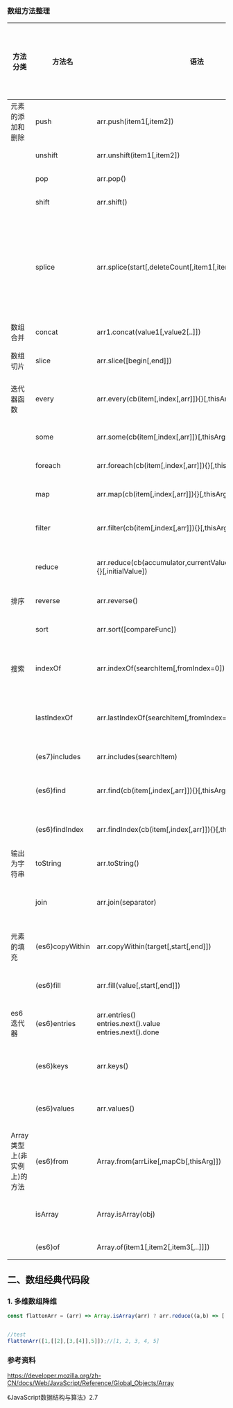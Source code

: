 ### 数组方法整理

方法分类|方法名 | 语法 | 描述 |返回|是否改变原数组
-------|------|-----|------|---|------------
元素的添加和删除|push|arr.push(item1[,item2])|把一个或多个元素添加到数组的末尾|新数组的长度|yes
||unshift|arr.unshift(item1[,item2])|把一个或多个元素添加到数组的头部|新数组的长度|yes
||pop|arr.pop()|移除数组最后一个元素|移除的那个最后的元素|yes
||shift|arr.shift()|移除数组第一个元素|移除的那个第一个元素|yes
||splice|arr.splice(start[,deleteCount[,item1[,item2[...]]]])|在任意位置添加或删除元素|由被删除的元素组成的一个数组。如果只删除了一个元素，则返回只包含一个元素的数组。如果没有删除元素，则返回空数组。|yes
数组合并|concat|arr1.concat(value1[,value2[..]])|向一个数组后部添加数组或元素|新的合并后的数组|no
数组切片|slice|arr.slice([begin[,end]])|从开始到结束（不包括结束）选择的数组的一部分浅拷贝到一个新数组对象|这个拷贝来的新数组对象|no
迭代器函数|every|arr.every(cb(item[,index[,arr]]){}[,thisArg])|测试数组的所有项是否都通过了指定函数的测试,有一项结果为false则为false|true/false|no
||some|arr.some(cb(item[,index[,arr]])[,thisArg])|测试数组中是否存在通过指定函数的测试的项，有一项结果为true则为true|true/false|no
||foreach|arr.foreach(cb(item[,index[,arr]]){}[,thisArg])|对数组的每一项执行一次提供的函数。|无返回值|no
||map|arr.map(cb(item[,index[,arr]]){}[,thisArg])|创建由该数组中的每一项都调用指定函数后的返回值组成的新数组|每一项的返回值组成的新数组|no
||filter|arr.filter(cb(item[,index[,arr]]){}[,thisArg])|创建由该数组中的每一项都调用指定函数后返回true的项组成的新数组|返回true的项组成的新数组|no
||reduce|arr.reduce(cb(accumulator,currentValue[,currentIndex[,arr]]){}[,initialValue])|函数参数不断返回将被叠加到累加器上的值，reduce方法停止后返回这个累加器的最终值|累加器的最终值|no
排序|reverse|arr.reverse()|就地颠倒数组中元素的顺序|颠倒后的数组|yes
  ||sort   |arr.sort([compareFunc])|就地对数组中的元素进行排序，默认是根据字符串unicode升序排列|排序后的数组|yes
搜索|indexOf|arr.indexOf(searchItem[,fromIndex=0])|在数组中查找给定元素的第一个索引|首个被找到的给定元素的索引，如果没找到则返回-1|no
||lastIndexOf|arr.lastIndexOf(searchItem[,fromIndex=arr.length-1])|在数组中查找给定元素的最后一个索引|从后向前首个被找到的给定元素的索引，如果没找到则返回-1|no
||(es7)includes|arr.includes(searchItem)|判断数组中是否存在某个元素|true/false|no
||(es6)find|arr.find(cb(item[,index[,arr]]){}[,thisArg])|返回数组中满足指定函数的第一个元素|数组中满足指定函数的第一个元素/undefined|no
||(es6)findIndex|arr.findIndex(cb(item[,index[,arr]]){}[,thisArg])|返回数组中满足指定函数的第一个元素的索引|满足指定函数的第一个元素的索引/-1|no
输出为字符串|toString|arr.toString()|得到由数组元素组成的字符串，由逗号分隔。相对于arr.join(',')|由数组元素组成的、逗号分隔的字符串|no
||join|arr.join(separator)|将数组通过指定分隔符连接成字符串|由数组元素组成、指定分隔符连接的字符串|no
元素的填充|(es6)copyWithin|arr.copyWithin(target[,start[,end]])|浅复制数组的一部分到同一数组中的另一个位置，并返回它，而不修改其大小。|改变后的数组|yes
||(es6)fill|arr.fill(value[,start[,end]])|用一个固定值填充一个数组中从起始索引到终止索引内的全部元素|修改后的数组|yes
es6迭代器|(es6)entries|arr.entries() <br>entries.next().value<br>entries.next().done|返回一个新的数组迭代器，在迭代器上调用next()可得到{value:[index,item],done:Bool}|包含每项索引的键值对信息的数组迭代器|no
||(es6)keys|arr.keys()|返回一个新的数组迭代器，在迭代器上调用next()可得到{value:index,done:Bool}|包含每项索引信息的数组迭代器|no
||(es6)values|arr.values()|返回一个新的数组迭代器，在迭代器上调用next()可得到{value:item,done:Bool}|包含每项值信息的数组迭代器|no
Array类型上(非实例上)的方法|(es6)from|Array.from(arrLike[,mapCb[,thisArg]])|从一个类似数组或可迭代对象中创建一个新的数组实例。|新的数组实例|no
||isArray|Array.isArray(obj)|检测某个对象是否是Array，如果对象是Array则返回true,否则返回false|true/false|no
||(es6)of|Array.of(item1[,item2[,item3[,..]]])|创建一个具有可变数量项的新数组实例|新数组实例|no


## 二、数组经典代码段
### 1. 多维数组降维

```js
const flattenArr = (arr) => Array.isArray(arr) ? arr.reduce((a,b) => [...flattenArr(a),...flattenArr(b)],[]) : [arr];


//test
flattenArr([1,[[2],[3,[4]],5]]);//[1, 2, 3, 4, 5]
```

### 参考资料

<https://developer.mozilla.org/zh-CN/docs/Web/JavaScript/Reference/Global_Objects/Array>

《JavaScript数据结构与算法》2.7
